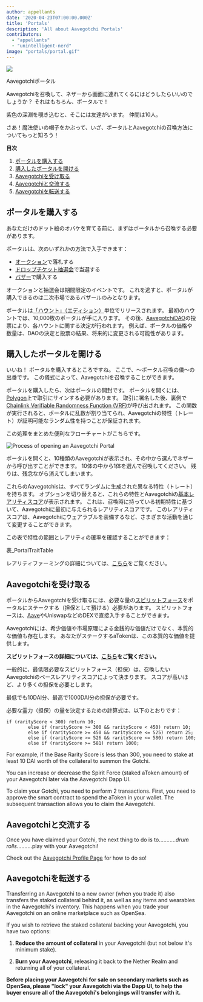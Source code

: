 ```yaml
---
author: appellants
date: '2020-04-23T07:00:00.000Z'
title: 'Portals'
description: 'All about Aavegotchi Portals'
contributors:
  - "appellants"
  - "unintelligent-nerd"
image: "portals/portal.gif"
---
```


<div class="headerImageContainer">
<img class="headerImage" src="/portals/portal.gif">
<p class="headerImageText">Aavegotchiポータル</p>
</div>

Aavegotchiを召喚して、ネザーから画面に連れてくるにはどうしたらいいのでしょうか？ それはもちろん、ポータルで！

紫色の深淵を覗き込むと、そこには友達がいます。 仲間は10人。

さあ！魔法使いの帽子をかぶって、いざ、ポータルとAavegotchiの召喚方法についてもっと知ろう！ 

<div class="contentsBox">

**目次**

<ol>
<li><a href=#buying-a-portal>ポータルを購入する</a></li>
<li><a href=#opening-your-portal>購入したポータルを開ける</a></li>
<li><a href=#claiming-an-aavegotchi>Aavegotchiを受け取る</a></li>
<li><a href=#interacting-with-your-aavegotchi>Aavegotchiと交流する</a></li>
<li><a href=#transferring-your-aavegotchi>Aavegotchiを転送する</a></li>
</ol>

</div>

## ポータルを購入する

あなただけのドット絵のオバケを育てる前に、まずはポータルから召喚する必要があります。

ポータルは、次のいずれかの方法で入手できます：

* [オークション](/aauction)で落札する
* [ドロップチケット抽選会](/tickets)で当選する
* [バザー](/baazaar)で購入する

オークションと抽選会は期間限定のイベントです。 これを逃すと、ポータルが購入できるのは二次市場であるバザールのみとなります。

ポータルは[「ハウント」（エディション）](/haunt)単位でリリースされます。 最初のハウントでは、10,000枚のポータルが手に入ります。 その後、[AavegotchiDAO](/dao)の投票により、各ハウントに関する決定が行われます。 例えば、ポータルの価格や数量は、DAOの決定と投票の結果、将来的に変更される可能性があります。


## 購入したポータルを開ける

いいね！ ポータルを購入するところですね。 ここで、～ポータル召喚の儀～の出番です。 この儀式によって、Aavegotchiを召喚することができます。

ポータルを購入したら、次はポータルの開封です。 ポータルを開くには、[Polygon](/glossary#polygon)上で取引にサインする必要があります。 取引に署名した後、裏側で[Chainlink Verifiable Randomness Function (VRF)](/glossary#chainlink-vrf)が呼び出されます。 この関数が実行されると、ポータルに乱数が割り当てられ、Aavegotchiの特性（トレート）が証明可能なランダム性を持つことが保証されます。

この処理をまとめた便利なフローチャートがこちらです。

<img class = "bodyImage" src = "/portals/opening-an-aavegotchi-portal.png" alt = "Process of opening an Aavegotchi Portal" />

ポータルを開くと、10種類のAavegotchiが表示され、その中から選んでネザーから呼び出すことができます。 10体の中から1体を選んで召喚してください。 残りは、残念ながら消えてしまいます。

これらのAavegotchisは、すべてランダムに生成された異なる特性（トレート）を持ちます。 オプションを切り替えると、これらの特性とAavegotchiの[基本レアリティスコア](/rarity-farming#base-rarity-score)が表示されます。 これは、召喚時に持っている初期特性に基づいて、Aavegotchiに最初に与えられるレアリティスコアです。 このレアリティスコアは、Aavegotchiにウェアラブルを装備するなど、さまざまな活動を通じて変更することができます。

この表で特性の範囲とレアリティの確率を確認することができます：

表_PortalTraitTable


レアリティファーミングの詳細については、[こちら](/rarity-farming)をご覧ください。


## Aavegotchiを受け取る

ポータルからAavegotchiを受け取るには、必要な量の[スピリットフォース](/spirit-force)をポータルにステークする（担保として預ける）必要があります。 スピリットフォースは、[Aave](https://aave.com/)やUniswapなどのDEXで直接入手することができます。

Aavegotchiには、希少価値や市場原理による金銭的な価値だけでなく、本質的な価値も存在します。 あなたがステークするaTokenは、この本質的な価値を提供します。

**スピリットフォースの詳細については、[こちら](/spirit-force)をご覧ください。**

一般的に、最低限必要なスピリットフォース（担保）は、召喚したいAavegotchiのベースレアリティスコアによって決まります。 スコアが高いほど、より多くの担保を必要とします。

最低でも10DAI分、最高で1000DAI分の担保が必要です。

必要な霊力（担保）の量を決定するための計算式は、以下のとおりです：

```
if (rarityScore < 300) return 10;
        else if (rarityScore >= 300 && rarityScore < 450) return 10;
        else if (rarityScore >= 450 && rarityScore <= 525) return 25;
        else if (rarityScore >= 526 && rarityScore <= 580) return 100;
        else if (rarityScore >= 581) return 1000;
```

For example, if the Base Rarity Score is less than 300, you need to stake at least 10 DAI worth of the collateral to summon the Gotchi.

You can increase or decrease the Spirit Force (staked aToken amount) of your Aavegotchi later via the Aavegotchi Dapp UI.

To claim your Gotchi, you need to perform 2 transactions. First, you need to approve the smart contract to spend the aToken in your wallet. The subsequent transaction allows you to claim the Aavegotchi.

## Aavegotchiと交流する

Once you have claimed your Gotchi, the next thing to do is to...........*drum rolls*..........play with your Aavegotchi!

Check out the [Aavegotchi Profile Page](/aavegotchi-profile) for how to do so!

## Aavegotchiを転送する

Transferring an Aavegotchi to a new owner (when you trade it) also transfers the staked collateral behind it, as well as any items and wearables in the Aavegotchi's inventory. This happens when you trade your Aavegotchi on an online marketplace such as OpenSea.

If you wish to retrieve the staked collateral backing your Aavegotchi, you have two options:

1. **Reduce the amount of collateral** in your Aavegotchi (but not below it's minimum stake).

2. **Burn your Aavegotchi**, releasing it back to the Nether Realm and returning all of your collateral.

**Before placing your Aavegotchi for sale on secondary markets such as OpenSea, please "lock" your Aavegotchi via the Dapp UI, to help the buyer ensure all of the Aavegotchi's belongings will transfer with it.**